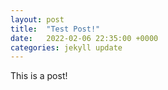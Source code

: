 ```yaml
---
layout: post
title:  "Test Post!"
date:   2022-02-06 22:35:00 +0000
categories: jekyll update
---
```

This is a post!
